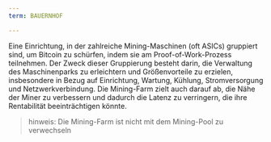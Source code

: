 ```yaml
---
term: BAUERNHOF

---
```

Eine Einrichtung, in der zahlreiche Mining-Maschinen (oft ASICs) gruppiert sind, um Bitcoin zu schürfen, indem sie am Proof-of-Work-Prozess teilnehmen. Der Zweck dieser Gruppierung besteht darin, die Verwaltung des Maschinenparks zu erleichtern und Größenvorteile zu erzielen, insbesondere in Bezug auf Einrichtung, Wartung, Kühlung, Stromversorgung und Netzwerkverbindung. Die Mining-Farm zielt auch darauf ab, die Nähe der Miner zu verbessern und dadurch die Latenz zu verringern, die ihre Rentabilität beeinträchtigen könnte.

> hinweis: Die Mining-Farm ist nicht mit dem Mining-Pool zu verwechseln